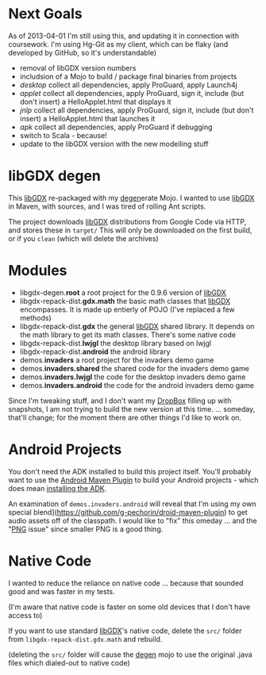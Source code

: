 
Next Goals
==========

As of 2013-04-01 I'm still using this, and updating it in connection with coursework.
I'm using Hg-Git as my client, which can be flaky (and developed by GitHub, so it's understandable)

 * removal of libGDX version numbers
 * includsion of a Mojo to build / package final binaries from projects
  * _desktop_	collect all dependencies, apply ProGuard, apply Launch4j
  * _applet_	collect all dependencies, apply ProGuard, sign it, include (but don't insert) a HelloApplet.html that displays it
  * _jnlp_	collect all dependencies, apply ProGuard, sign it, include (but don't insert) a HelloApplet.html that launches it
  * _apk_		collect all dependencies, apply ProGuard if debugging
 * switch to Scala - because!
 * update to the libGDX version with the new modelling stuff

libGDX degen
============

This [libGDX](http://libgdx.badlogicgames.com/) re-packaged with my [degen](https://github.com/g-pechorin/degen)erate Mojo.
I wanted to use [libGDX](http://libgdx.badlogicgames.com/) in Maven, with sources, and I was tired of rolling Ant scripts.


The project downloads [libGDX](http://libgdx.badlogicgames.com/) distributions from Google Code via HTTP, and stores these in `target/`
This will only be downloaded on the first build, or if you `clean` (which will delete the archives)


Modules
=======
 * libgdx-degen.__root__ a root project for the 0.9.6 version of [libGDX](http://libgdx.badlogicgames.com/)
  * libgdx-repack-dist.__gdx.math__ the basic math classes that [libGDX](http://libgdx.badlogicgames.com/) encompasses. It is made up entierly of POJO (I've replaced a few methods)
  * libgdx-repack-dist.__gdx__ the general [libGDX](http://libgdx.badlogicgames.com/) shared library. It depends on the math library to get its math classes. There's some native code
  * libgdx-repack-dist.__lwjgl__ the desktop library based on lwjgl
  * libgdx-repack-dist.__android__ the android library
 * demos.__invaders__ a root project for the invaders demo game
  * demos.__invaders.shared__ the shared code for the invaders demo game
  * demos.__invaders.lwjgl__ the code for the desktop invaders demo game
  * demos.__invaders.android__ the code for the android invaders demo game


Since I'm tweaking stuff, and I don't want my [DropBox](http://db.tt/4thLOYa) filling up with snapshots, I am not trying to build the new version at this time.
... someday, that'll change; for the moment there are other things I'd like to work on.

Android Projects
================
You don't need the ADK installed to build this project itself.
You'll probably want to use the [Android Maven Plugin](http://code.google.com/p/maven-android-plugin/) to build your Android projects - which does mean [installing the ADK](http://code.google.com/p/maven-android-plugin/wiki/GettingStarted).

An examination of `demos.invaders.android` will reveal that I'm using my own special blend](https://github.com/g-pechorin/droid-maven-plugin) to get audio assets off of the classpath.
I would like to "fix" this  omeday ... and the "[PNG](http://stackoverflow.com/questions/14171255/libgdx-cant-load-a-specific-image) issue" since smaller PNG is a good thing.


Native Code
===========
I wanted to reduce the reliance on native code ... because that sounded good and was faster in my tests.

(I'm aware that native code is faster on some old devices that I don't have access to)

If you want to use standard [libGDX](http://libgdx.badlogicgames.com/)'s native code, delete the `src/` folder from `libgdx-repack-dist.gdx.math` and rebuild.

(deleting the `src/` folder will cause the [degen](https://github.com/g-pechorin/degen) mojo to use the original .java files which dialed-out to native code)
